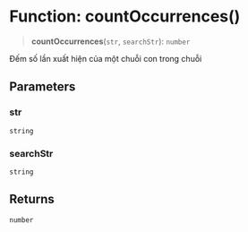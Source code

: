 # Function: countOccurrences()

> **countOccurrences**(`str`, `searchStr`): `number`

Đếm số lần xuất hiện của một chuỗi con trong chuỗi

## Parameters

### str

`string`

### searchStr

`string`

## Returns

`number`
